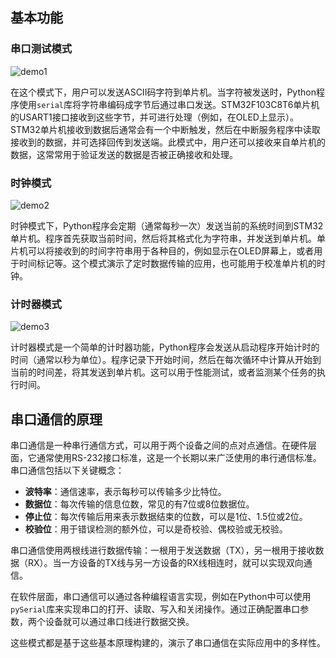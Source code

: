 ## 基本功能

### 串口测试模式
![demo1](demo/demo1.jpg)

在这个模式下，用户可以发送ASCII码字符到单片机。当字符被发送时，Python程序使用`serial`库将字符串编码成字节后通过串口发送。STM32F103C8T6单片机的USART1接口接收到这些字节，并可进行处理（例如，在OLED上显示）。STM32单片机接收到数据后通常会有一个中断触发，然后在中断服务程序中读取接收到的数据，并可选择回传到发送端。此模式中，用户还可以接收来自单片机的数据，这常常用于验证发送的数据是否被正确接收和处理。

### 时钟模式
![demo2](demo/demo2.gif)

时钟模式下，Python程序会定期（通常每秒一次）发送当前的系统时间到STM32单片机。程序首先获取当前时间，然后将其格式化为字符串，并发送到单片机。单片机可以将接收到的时间字符串用于各种目的，例如显示在OLED屏幕上，或者用于时间标记等。这个模式演示了定时数据传输的应用，也可能用于校准单片机的时钟。

### 计时器模式
![demo3](demo/demo3.gif)

计时器模式是一个简单的计时器功能，Python程序会发送从启动程序开始计时的时间（通常以秒为单位）。程序记录下开始时间，然后在每次循环中计算从开始到当前的时间差，将其发送到单片机。这可以用于性能测试，或者监测某个任务的执行时间。

## 串口通信的原理
串口通信是一种串行通信方式，可以用于两个设备之间的点对点通信。在硬件层面，它通常使用RS-232接口标准，这是一个长期以来广泛使用的串行通信标准。串口通信包括以下关键概念：

- **波特率**：通信速率，表示每秒可以传输多少比特位。
- **数据位**：每次传输的信息位数，常见的有7位或8位数据位。
- **停止位**：每次传输后用来表示数据结束的位数，可以是1位、1.5位或2位。
- **校验位**：用于错误检测的额外位，可以是奇校验、偶校验或无校验。

串口通信使用两根线进行数据传输：一根用于发送数据（TX），另一根用于接收数据（RX）。当一方设备的TX线与另一方设备的RX线相连时，就可以实现双向通信。

在软件层面，串口通信可以通过各种编程语言实现，例如在Python中可以使用`pySerial`库来实现串口的打开、读取、写入和关闭操作。通过正确配置串口参数，两个设备就可以通过串口线进行数据交换。

这些模式都是基于这些基本原理构建的，演示了串口通信在实际应用中的多样性。
